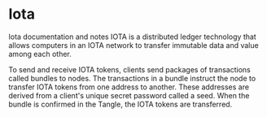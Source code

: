 # Iota
Iota documentation and notes
IOTA is a distributed ledger technology that allows computers in an IOTA network to transfer immutable data and value among each other.

To send and receive IOTA tokens, clients send packages of transactions called bundles to nodes. The transactions in a bundle instruct the node to transfer IOTA tokens from one address to another. These addresses are derived from a client's unique secret password called a seed.
When the bundle is confirmed in the Tangle, the IOTA tokens are transferred.

